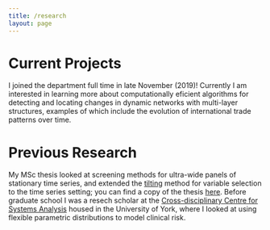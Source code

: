 ```yaml
---
title: /research
layout: page
---
```


# Current Projects

I joined the department full time in late November (2019)! Currently I am interested in learning more about computationally eficient algorithms for detecting and locating changes in dynamic networks with multi-layer structures, examples of which include the evolution of international trade patterns over time. 

# Previous Research

My MSc thesis looked at screening methods for ultra-wide panels of stationary time series, and extended the [tilting](https://rss.onlinelibrary.wiley.com/doi/full/10.1111/j.1467-9868.2011.01023.x) method for variable selection to the time series setting; you can find a copy of the thesis [here](Dissertation.pdf). Before graduate school I was a resech scholar at the [Cross-disciplinary Centre for Systems Analysis](https://www.york.ac.uk/yccsa/) housed in the University of York, where I looked at using flexible parametric distributions to model clinical risk.